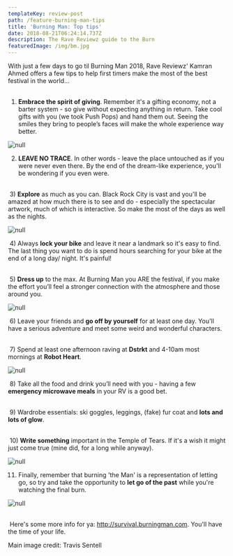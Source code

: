 ```yaml
---
templateKey: review-post
path: /feature-burning-man-tips
title: 'Burning Man: Top tips'
date: 2018-08-21T06:24:14.737Z
description: The Rave Reviewz guide to the Burn
featuredImage: /img/bm.jpg
---
```

With just a few days to go til Burning Man 2018,  Rave Reviewz' Kamran Ahmed offers a few tips to help first timers make the most of the best festival in the world...
<br><br>

1) **Embrace the spirit of giving**. Remember it's a gifting economy, not a barter system - so give without expecting anything in return. Take cool gifts with you (we took Push Pops) and hand them out. Seeing the smiles they bring to people’s faces will make the whole experience way better.

![null](/img/pushpop.jpg)

2) **LEAVE NO TRACE**. In other words - leave the place untouched as if you were never even there. By the end of the dream-like experience, you'll be wondering if you even were.
<br><br>

 3) **Explore** as much as you can. Black Rock City is vast and you'll be amazed at how much there is to see and do - especially the spectacular artwork, much of which is interactive. So make the most of the days as well as the nights. 

![null](/img/statue.jpg)

 4) Always **lock your bike** and leave it near a landmark so it's easy to find. The last thing you want to do is spend hours searching for your bike at the end of a long day/ night. It's painful!
<br><br>

 5) **Dress up** to the max. At Burning Man you ARE the festival, if you make the effort you’ll feel a stronger connection with the atmosphere and those around you.

![null](/img/crew.jpg)

 6) Leave your friends and **go off by yourself** for at least one day. You'll have a serious adventure and meet some weird and wonderful characters.
<br><br>

 7) Spend at least one afternoon raving at **Dstrkt** and 4-10am most mornings at **Robot Heart**. 

![null](/img/distrkt.jpg)

 8) Take all the food and drink you’ll need with you - having a few **emergency microwave meals** in your RV is a good bet.
<br><br>

 9) Wardrobe essentials: ski goggles, leggings, (fake) fur coat and **lots and lots of glow**.
<br><br>

 10) **Write something** important in the Temple of Tears. If it's a wish it might just come true (mine did, for a long while anyway). 

![null](/img/temple.jpg)

11) Finally, remember that burning 'the Man' is a representation of letting go, so try and take the opportunity to **let go of the past** while you're watching the final burn. 

![null](/img/burn.jpg)
<br><br>

 Here's some more info for ya: http://survival.burningman.com. You'll have the time of your life.

Main image credit: Travis Sentell
